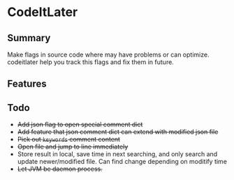 # CodeItLater

## Summary
Make flags in source code where may have problems or can optimize. codeitlater help you track this flags and fix them in future.

## Features


## Todo

+ ~~Add json flag to open special comment dict~~
+ ~~Add feature that json comment dict can extend with modified json file~~
+ ~~Pick out `keywords` comment content~~
+ ~~Open file and jump to line immediately~~
+ Store result in local, save time in next searching, and only search and update newer/modified file. Can find change depending on moditify time
+ ~~Let JVM be daemon process.~~

